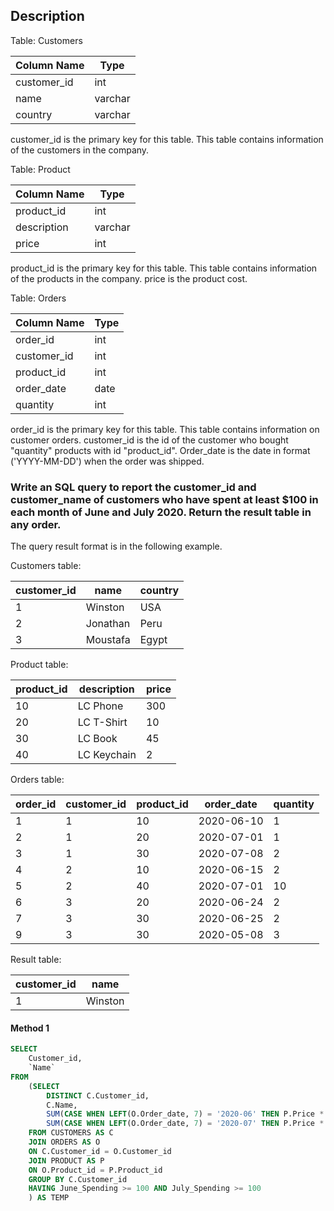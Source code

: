 ## Description

Table: Customers

| Column Name | Type    |
| ----------- | ------- |
| customer_id | int     |
| name        | varchar |
| country     | varchar |

customer_id is the primary key for this table.
This table contains information of the customers in the company.

Table: Product

| Column Name | Type    |
| ----------- | ------- |
| product_id  | int     |
| description | varchar |
| price       | int     |

product_id is the primary key for this table.
This table contains information of the products in the company.
price is the product cost.

Table: Orders

| Column Name | Type |
| ----------- | ---- |
| order_id    | int  |
| customer_id | int  |
| product_id  | int  |
| order_date  | date |
| quantity    | int  |

order_id is the primary key for this table.
This table contains information on customer orders.
customer_id is the id of the customer who bought "quantity" products with id "product_id".
Order_date is the date in format ('YYYY-MM-DD') when the order was shipped.

### Write an SQL query to report the customer_id and customer_name of customers who have spent at least $100 in each month of June and July 2020. Return the result table in any order.

The query result format is in the following example.

Customers table:

| customer_id | name     | country |
| ----------- | -------- | ------- |
| 1           | Winston  | USA     |
| 2           | Jonathan | Peru    |
| 3           | Moustafa | Egypt   |

Product table:

| product_id | description | price |
| ---------- | ----------- | ----- |
| 10         | LC Phone    | 300   |
| 20         | LC T-Shirt  | 10    |
| 30         | LC Book     | 45    |
| 40         | LC Keychain | 2     |

Orders table:

| order_id | customer_id | product_id | order_date | quantity |
| -------- | ----------- | ---------- | ---------- | -------- |
| 1        | 1           | 10         | 2020-06-10 | 1        |
| 2        | 1           | 20         | 2020-07-01 | 1        |
| 3        | 1           | 30         | 2020-07-08 | 2        |
| 4        | 2           | 10         | 2020-06-15 | 2        |
| 5        | 2           | 40         | 2020-07-01 | 10       |
| 6        | 3           | 20         | 2020-06-24 | 2        |
| 7        | 3           | 30         | 2020-06-25 | 2        |
| 9        | 3           | 30         | 2020-05-08 | 3        |

Result table:

| customer_id | name    |
| ----------- | ------- |
| 1           | Winston |

#### Method 1

```sql
SELECT
    Customer_id,
    `Name`
FROM
    (SELECT
        DISTINCT C.Customer_id,
        C.Name,
        SUM(CASE WHEN LEFT(O.Order_date, 7) = '2020-06' THEN P.Price * O.Quantity ELSE 0 END) AS June_Spending,
        SUM(CASE WHEN LEFT(O.Order_date, 7) = '2020-07' THEN P.Price * O.Quantity ELSE 0 END) AS July_Spending
    FROM CUSTOMERS AS C
    JOIN ORDERS AS O
    ON C.Customer_id = O.Customer_id
    JOIN PRODUCT AS P
    ON O.Product_id = P.Product_id
    GROUP BY C.Customer_id
    HAVING June_Spending >= 100 AND July_Spending >= 100
    ) AS TEMP
```
